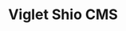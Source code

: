 ---
layout: solution
title: Viglet Shio CMS
status: stable
order: 3
identifier: shio
permalink: /shio/
get-started: https://openviglet.github.io/docs/shio/
github: https://github.com/ShioCMS/shio
github-org: ShioCMS
release: 0.3.8
main-color: tomato
logo-acronym: Sh
logo-section: CMS
short-name: Shio CMS
full-name: Viglet Shio CMS
description: Model Content, Use GraphQL and Create Site using Javascript with Native Cache and Search.
github-ci-url: https://github.com/ShioCMS/shio/actions/workflows/build.yml
github-ci-image: https://img.shields.io/github/actions/workflow/status/shiocms/shio/build.yml?branch=0.3.8
twitter-url: https://twitter.com/shiocms
slack-url: https://join.slack.com/t/shiocms/shared_invite/zt-pm6w20zq-ywfhQj0zf_mejan0_xXqJw
download-message: Download Shio CMS and create your site.
download-size: 179 MB
download-url: https://github.com/ShioCMS/shio/releases/download/v0.3.8/viglet-shio.jar
run-jar: viglet-shio.jar
run-port: 2710
app-login: admin
app-password: admin
social-image: https://avatars.githubusercontent.com/u/38250020?s=280&amp;v=4
facebook-url: https://www.facebook.com/ShioCMS
file-type: .jar
categories: ["website"]
---
